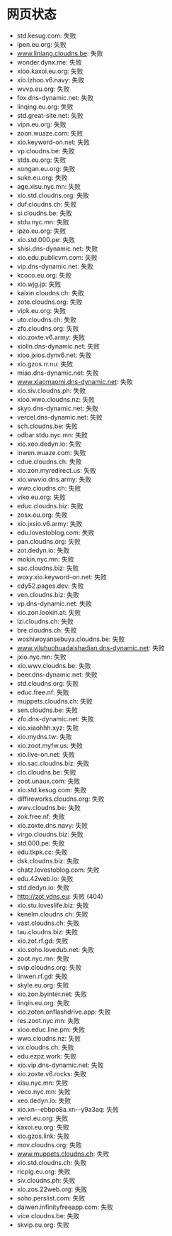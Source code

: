 # 网页状态
- std.kesug.com: 失败
- ipen.eu.org: 失败
- www.liniang.cloudns.be: 失败
- wonder.dynx.me: 失败
- xioo.kaxoi.eu.org: 失败
- xio.lzhoo.v6.navy: 失败
- wvvp.eu.org: 失败
- fox.dns-dynamic.net: 失败
- linqing.eu.org: 失败
- std.great-site.net: 失败
- vipn.eu.org: 失败
- zoon.wuaze.com: 失败
- xio.keyword-on.net: 失败
- vp.cloudns.be: 失败
- stds.eu.org: 失败
- xongan.eu.org: 失败
- suke.eu.org: 失败
- age.xisu.nyc.mn: 失败
- xio.std.cloudns.org: 失败
- duf.cloudns.ch: 失败
- si.cloudns.be: 失败
- stdu.nyc.mn: 失败
- ipzo.eu.org: 失败
- xio.std.000.pe: 失败
- shisi.dns-dynamic.net: 失败
- xio.edu.publicvm.com: 失败
- vip.dns-dynamic.net: 失败
- kcoco.eu.org: 失败
- xio.wjg.jp: 失败
- kaixin.cloudns.ch: 失败
- zote.cloudns.org: 失败
- vipk.eu.org: 失败
- uto.cloudns.ch: 失败
- zfo.cloudns.org: 失败
- xio.zoxte.v6.army: 失败
- xiolin.dns-dynamic.net: 失败
- xioo.jxios.dynv6.net: 失败
- xio.gzos.rr.nu: 失败
- miao.dns-dynamic.net: 失败
- www.xiaomaomi.dns-dynamic.net: 失败
- xio.siv.cloudns.ph: 失败
- xioo.wwo.cloudns.nz: 失败
- skyo.dns-dynamic.net: 失败
- vercel.dns-dynamic.net: 失败
- sch.cloudns.be: 失败
- odbar.stdu.nyc.mn: 失败
- xio.xeo.dedyn.io: 失败
- inwen.wuaze.com: 失败
- cdue.cloudns.ch: 失败
- xio.zon.myredirect.us: 失败
- xio.wwvio.dns.army: 失败
- wwo.cloudns.ch: 失败
- viko.eu.org: 失败
- educ.cloudns.biz: 失败
- zosx.eu.org: 失败
- xio.jxsio.v6.army: 失败
- edu.lovestoblog.com: 失败
- pan.cloudns.org: 失败
- zot.dedyn.io: 失败
- mokin.nyc.mn: 失败
- sac.cloudns.biz: 失败
- woxy.xio.keyword-on.net: 失败
- cdy52.pages.dev: 失败
- ven.cloudns.biz: 失败
- vp.dns-dynamic.net: 失败
- xio.zon.lookin.at: 失败
- lzi.cloudns.ch: 失败
- bre.cloudns.ch: 失败
- woshiwoyansebuya.cloudns.be: 失败
- www.yiluhuohuadaishadian.dns-dynamic.net: 失败
- jxio.nyc.mn: 失败
- xio.wwv.cloudns.be: 失败
- beer.dns-dynamic.net: 失败
- std.cloudns.org: 失败
- educ.free.nf: 失败
- muppets.cloudns.ch: 失败
- sen.cloudns.be: 失败
- zfo.dns-dynamic.net: 失败
- xio.xiaohhh.xyz: 失败
- xio.mydns.tw: 失败
- xio.zoot.myfw.us: 失败
- xio.live-on.net: 失败
- xio.sac.cloudns.biz: 失败
- clo.cloudns.be: 失败
- zoot.unaux.com: 失败
- xio.std.kesug.com: 失败
- diffireworks.cloudns.org: 失败
- wwv.cloudns.be: 失败
- zok.free.nf: 失败
- xio.zoxte.dns.navy: 失败
- virgo.cloudns.biz: 失败
- std.000.pe: 失败
- edu.tkpk.cc: 失败
- dsk.cloudns.biz: 失败
- chatz.lovestoblog.com: 失败
- edu.42web.io: 失败
- std.dedyn.io: 失败
- http://zot.ydns.eu: 失败 (404)
- xio.stu.loveslife.biz: 失败
- kenelm.cloudns.ch: 失败
- vast.cloudns.ch: 失败
- tau.cloudns.biz: 失败
- xio.zot.rf.gd: 失败
- xio.soho.lovedub.net: 失败
- zoot.nyc.mn: 失败
- svip.cloudns.org: 失败
- linwen.rf.gd: 失败
- skyle.eu.org: 失败
- xio.zon.byinter.net: 失败
- linqin.eu.org: 失败
- xio.zoten.onflashdrive.app: 失败
- res.zoot.nyc.mn: 失败
- xioo.educ.line.pm: 失败
- wwo.cloudns.nz: 失败
- vx.cloudns.ch: 失败
- edu.ezpz.work: 失败
- xio.vip.dns-dynamic.net: 失败
- xio.zoxte.v6.rocks: 失败
- xisu.nyc.mn: 失败
- veco.nyc.mn: 失败
- xeo.dedyn.io: 失败
- xio.xn--ebbpo8a.xn--y9a3aq: 失败
- vercl.eu.org: 失败
- kaxoi.eu.org: 失败
- xio.gzos.link: 失败
- mov.cloudns.org: 失败
- www.muppets.cloudns.ch: 失败
- xio.std.cloudns.ch: 失败
- ricpig.eu.org: 失败
- siv.cloudns.ph: 失败
- xio.zos.22web.org: 失败
- soho.perslist.com: 失败
- daiwen.infinityfreeapp.com: 失败
- vice.cloudns.be: 失败
- skvip.eu.org: 失败
